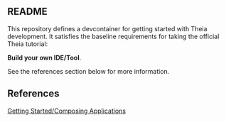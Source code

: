 ## README

This repository defines a devcontainer for getting started with Theia development. 
It satisfies the baseline requirements for taking the official Theia tutorial:

**Build your own IDE/Tool**.

See the references section below for more information.

## References

[Getting Started/Composing Applications](https://theia-ide.org/docs/composing_applications)
